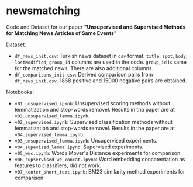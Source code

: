 # newsmatching

Code and Dataset for our paper **"Unsupervised and Supervised Methods for Matching News Articles of Same Events"**

Dataset:

* `df_news_init.csv`: Turkish news dataset in `csv` format. `title`, `spot`, `body`, `lastModified`, `group_id` columns are used in the code. `group_id` is same for the matched news. There are also additional columns.
* `df_comparisons_init.csv`: Derived comparison pairs from `df_news_init.csv`. 1858 positive and 15000 negative pairs are obtained.

Notebooks:

* `v01_unsupervised.ipynb`: Unsupervised scoring methods without lemmatization and stop-words removel. Results in tha paper are at `v03.unsupervised_lemma.ipynb`.
* `v02_supervised.ipynb`: Supervised classification methods without lemmatization and stop-words removel. Results in the paper are at `v04.supervised_lemma.ipynb`.
* `v03_unsupervised_lemma.ipynb`: Unsupervised experiments.
* `v04_supevised_lemma.ipynb`: Supervised experiments.
* `v05_wmc.ipynb`: Words Mover's Distance experiments for comparison.
* `v06_supservised_we_concat.ipynb`: Word embedding concatentation as features to classifiers, did not work.
* `v07_kenter_short_text.ipynb`: BM23 similarity method experiments for comparison


